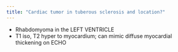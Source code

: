 ```yaml
---
title: "Cardiac tumor in tuberous sclerosis and location?"
---
```

- Rhabdomyoma in the LEFT VENTRICLE
- T1 iso, T2 hyper to myocardium; can mimic diffuse myocardial thickening on ECHO

